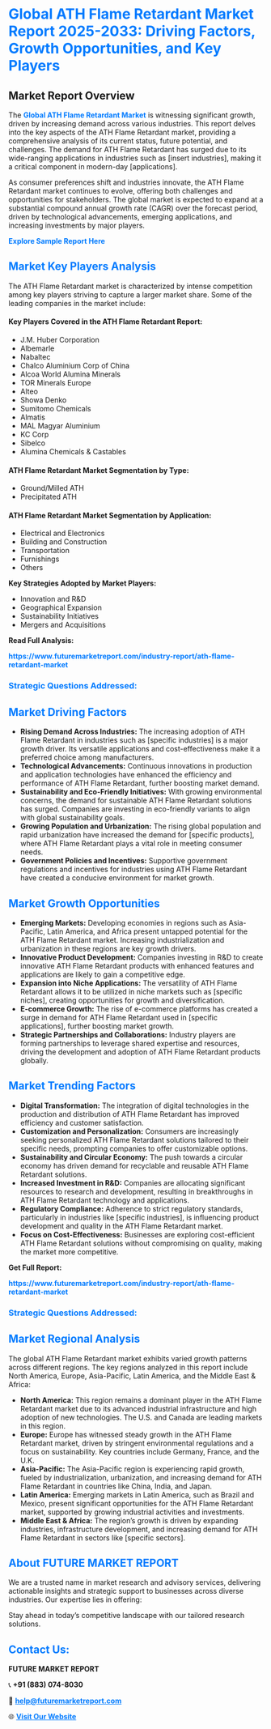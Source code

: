 <h1 style="color: #007BFF;">Global ATH Flame Retardant Market Report 2025-2033: Driving Factors, Growth Opportunities, and Key Players</h1>

<section id="overview">
<h2>Market Report Overview</h2>
<p>The <a href="https://www.futuremarketreport.com/industry-report/ath-flame-retardant-market" style="color: #007BFF; text-decoration: none;"><strong>Global ATH Flame Retardant Market</strong></a> is witnessing significant growth, driven by increasing demand across various industries. This report delves into the key aspects of the ATH Flame Retardant market, providing a comprehensive analysis of its current status, future potential, and challenges. The demand for ATH Flame Retardant has surged due to its wide-ranging applications in industries such as [insert industries], making it a critical component in modern-day [applications].</p>
<p>As consumer preferences shift and industries innovate, the ATH Flame Retardant market continues to evolve, offering both challenges and opportunities for stakeholders. The global market is expected to expand at a substantial compound annual growth rate (CAGR) over the forecast period, driven by technological advancements, emerging applications, and increasing investments by major players.</p>
</section>

<section id="overview">
<p><a href="https://www.futuremarketreport.com/request-sample/reportId=27244" style="color: #007BFF; text-decoration: none;"><strong>Explore Sample Report Here</strong></a></p>
</section>

<section id="key-players">
<h2 style="color: #007BFF;">Market Key Players Analysis</h2>
<p>The ATH Flame Retardant market is characterized by intense competition among key players striving to capture a larger market share. Some of the leading companies in the market include:</p>
<h4>Key Players Covered in the ATH Flame Retardant Report:</h4>
<ul><li>J.M. Huber Corporation</li><li>Albemarle</li><li>Nabaltec</li><li>Chalco Aluminium Corp of China</li><li>Alcoa World Alumina Minerals</li><li>TOR Minerals Europe</li><li>Alteo</li><li>Showa Denko</li><li>Sumitomo Chemicals</li><li>Almatis</li><li>MAL Magyar Aluminium</li><li>KC Corp</li><li>Sibelco</li><li>Alumina Chemicals &amp; Castables</li></ul>
<h4>ATH Flame Retardant Market Segmentation by Type:</h4>
<ul><li>Ground/Milled ATH</li><li>Precipitated ATH</li></ul>

<h4>ATH Flame Retardant Market Segmentation by Application:</h4>
<ul><li>Electrical and Electronics</li><li>Building and Construction</li><li>Transportation</li><li>Furnishings</li><li>Others</li></ul>
<p><strong>Key Strategies Adopted by Market Players:</strong></p>
<ul>
<li>Innovation and R&D</li>
<li>Geographical Expansion</li>
<li>Sustainability Initiatives</li>
<li>Mergers and Acquisitions</li>
</ul>
</section>

<section>
<p><strong>Read Full Analysis: </strong></p><a href="https://www.futuremarketreport.com/industry-report/ath-flame-retardant-market" style="color: #007BFF; text-decoration: none;"><strong>https://www.futuremarketreport.com/industry-report/ath-flame-retardant-market</strong></a>
<h3 style="color: #007BFF;">Strategic Questions Addressed:</h3>
</section>

<section id="driving-factors">
<h2 style="color: #007BFF;">Market Driving Factors</h2>
<ul>
<li><strong>Rising Demand Across Industries:</strong> The increasing adoption of ATH Flame Retardant in industries such as [specific industries] is a major growth driver. Its versatile applications and cost-effectiveness make it a preferred choice among manufacturers.</li>
<li><strong>Technological Advancements:</strong> Continuous innovations in production and application technologies have enhanced the efficiency and performance of ATH Flame Retardant, further boosting market demand.</li>
<li><strong>Sustainability and Eco-Friendly Initiatives:</strong> With growing environmental concerns, the demand for sustainable ATH Flame Retardant solutions has surged. Companies are investing in eco-friendly variants to align with global sustainability goals.</li>
<li><strong>Growing Population and Urbanization:</strong> The rising global population and rapid urbanization have increased the demand for [specific products], where ATH Flame Retardant plays a vital role in meeting consumer needs.</li>
<li><strong>Government Policies and Incentives:</strong> Supportive government regulations and incentives for industries using ATH Flame Retardant have created a conducive environment for market growth.</li>
</ul>
</section>

<section id="growth-opportunities">
<h2 style="color: #007BFF;">Market Growth Opportunities</h2>
<ul>
<li><strong>Emerging Markets:</strong> Developing economies in regions such as Asia-Pacific, Latin America, and Africa present untapped potential for the ATH Flame Retardant market. Increasing industrialization and urbanization in these regions are key growth drivers.</li>
<li><strong>Innovative Product Development:</strong> Companies investing in R&D to create innovative ATH Flame Retardant products with enhanced features and applications are likely to gain a competitive edge.</li>
<li><strong>Expansion into Niche Applications:</strong> The versatility of ATH Flame Retardant allows it to be utilized in niche markets such as [specific niches], creating opportunities for growth and diversification.</li>
<li><strong>E-commerce Growth:</strong> The rise of e-commerce platforms has created a surge in demand for ATH Flame Retardant used in [specific applications], further boosting market growth.</li>
<li><strong>Strategic Partnerships and Collaborations:</strong> Industry players are forming partnerships to leverage shared expertise and resources, driving the development and adoption of ATH Flame Retardant products globally.</li>
</ul>
</section>

<section id="trending-factors">
<h2 style="color: #007BFF;">Market Trending Factors</h2>
<ul>
<li><strong>Digital Transformation:</strong> The integration of digital technologies in the production and distribution of ATH Flame Retardant has improved efficiency and customer satisfaction.</li>
<li><strong>Customization and Personalization:</strong> Consumers are increasingly seeking personalized ATH Flame Retardant solutions tailored to their specific needs, prompting companies to offer customizable options.</li>
<li><strong>Sustainability and Circular Economy:</strong> The push towards a circular economy has driven demand for recyclable and reusable ATH Flame Retardant solutions.</li>
<li><strong>Increased Investment in R&D:</strong> Companies are allocating significant resources to research and development, resulting in breakthroughs in ATH Flame Retardant technology and applications.</li>
<li><strong>Regulatory Compliance:</strong> Adherence to strict regulatory standards, particularly in industries like [specific industries], is influencing product development and quality in the ATH Flame Retardant market.</li>
<li><strong>Focus on Cost-Effectiveness:</strong> Businesses are exploring cost-efficient ATH Flame Retardant solutions without compromising on quality, making the market more competitive.</li>
</ul>
</section>

<section>
<p><strong>Get Full Report: </strong></p><a href="https://www.futuremarketreport.com/industry-report/ath-flame-retardant-market" style="color: #007BFF; text-decoration: none;"><strong>https://www.futuremarketreport.com/industry-report/ath-flame-retardant-market</strong></a>
<h3 style="color: #007BFF;">Strategic Questions Addressed:</h3>
</section>


<section id="regional-analysis">
<h2 style="color: #007BFF;">Market Regional Analysis</h2>
<p>The global ATH Flame Retardant market exhibits varied growth patterns across different regions. The key regions analyzed in this report include North America, Europe, Asia-Pacific, Latin America, and the Middle East & Africa:</p>
<ul>
<li><strong>North America:</strong> This region remains a dominant player in the ATH Flame Retardant market due to its advanced industrial infrastructure and high adoption of new technologies. The U.S. and Canada are leading markets in this region.</li>
<li><strong>Europe:</strong> Europe has witnessed steady growth in the ATH Flame Retardant market, driven by stringent environmental regulations and a focus on sustainability. Key countries include Germany, France, and the U.K.</li>
<li><strong>Asia-Pacific:</strong> The Asia-Pacific region is experiencing rapid growth, fueled by industrialization, urbanization, and increasing demand for ATH Flame Retardant in countries like China, India, and Japan.</li>
<li><strong>Latin America:</strong> Emerging markets in Latin America, such as Brazil and Mexico, present significant opportunities for the ATH Flame Retardant market, supported by growing industrial activities and investments.</li>
<li><strong>Middle East & Africa:</strong> The region’s growth is driven by expanding industries, infrastructure development, and increasing demand for ATH Flame Retardant in sectors like [specific sectors].</li>
</ul>
</section>

<footer>
<h2 style="color: #007BFF;">About FUTURE MARKET REPORT</h2>
<p>We are a trusted name in market research and advisory services, delivering actionable insights and strategic support to businesses across diverse industries. Our expertise lies in offering:</p>

<p>Stay ahead in today’s competitive landscape with our tailored research solutions.</p>

<h2 style="color: #007BFF;">Contact Us:</h2>
<p><strong>FUTURE MARKET REPORT</strong></p>
<p>📞 <strong>+91 (883) 074-8030</strong></p>
<p>📧 <strong><a href="mailto:help@futuremarketreport.com" style="color: #007BFF;">help@futuremarketreport.com</a></strong></p>
<p>🌐 <strong><a href="https://www.futuremarketreport.com/" style="color: #007BFF;">Visit Our Website</a></strong></p>
</footer>